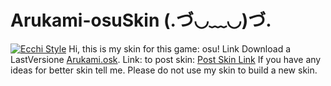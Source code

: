 # Arukami-osuSkin  (.づ◡﹏◡)づ.

[![Ecchi Style](https://static-cdn.jtvnw.net/jtv_user_pictures/panel-55778697-image-aaa18660-1043-413a-a788-dad202eac409)](https://discord.gg/K9NHNrx)
Hi, this is my skin for this game: osu!
Link Download a LastVersione [Arukami.osk](https://puu.sh/DIAkQ/c237216932.osk).
Link: to post skin: [Post Skin Link](https://osu.ppy.sh/community/forums/topics/264705)
If you have any ideas for better skin tell me. Please do not use my skin to build a new skin.
